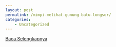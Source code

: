 ```yaml
---
layout: post
permalink: /mimpi-melihat-gunung-batu-longsor/
categories:
    - Uncategorized
---
```


[Baca Selengkapnya](/02)